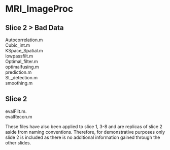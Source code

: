 # MRI_ImageProc


## Slice 2 > Bad Data 
Autocorrelation.m  
Cubic_int.m  
KSpace_Spatial.m   
lowpassfilt.m   
Optimal_filter.m   
optimalfusing.m   
prediction.m   
SL_detection.m    
smoothing.m    


## Slice 2
evalFilt.m.   
evalRecon.m

These files have also been applied to slice 1, 3-8 and are replicas of slice 2 aside from naming conventions. Therefore, for demonstrative purposes only slide 2 is included as there is no additional information gained through the other slides.
